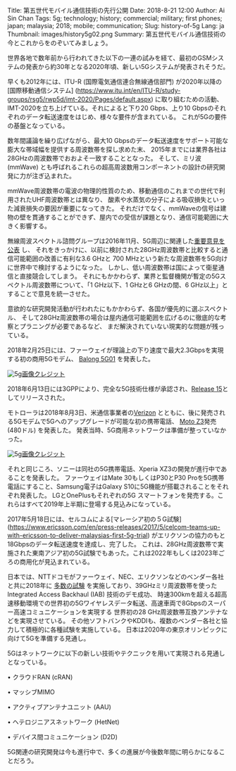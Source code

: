 Title: 第五世代モバイル通信技術の先行公開
Date: 2018-8-21 12:00
Author: Ai Sin Chan
Tags: 5g; technology; history; commercial; military; first phones; japan; malaysia; 2018; mobile; communication; 
Slug: history-of-5g
Lang: ja
Thumbnail: images/history5g02.png
Summary: 第五世代モバイル通信技術の今とこれからをのぞいてみましょう。

世界各地で数年前から行われてきた以下の一連の試みを経て、最初のGSMシステムの発表から約30年となる2020年頃、新しい5Gシステムが発表されそうだ。

早くも2012年には、ITU-R (国際電気通信連合無線通信部門) が2020年以降の[国際移動通信システム]
(https://www.itu.int/en/ITU-R/study-groups/rsg5/rwp5d/imt-2020/Pages/default.aspx) に取り組むための活動、
IMT-2020を立ち上げている。それによると下り20 Gbps、上り10 Gbpsのそれぞれのデータ転送速度をはじめ、様々な要件が含まれている。
これが5Gの要件の基盤となっている。

数年間議論を繰り広げながら、最大10 Gbpsのデータ転送速度をサポート可能な膨大な帯域幅を提供する周波数帯を探し求めた末、
2015年までには業界各社は28GHzの周波数帯でおおよそ一致することとなった。
そして、ミリ波 (mmWave) とも呼ばれるこれらの超高周波数用コンポーネントの設計の研究開発に力が注ぎ込まれた。

mmWave周波数帯の電波の物理的性質のため、移動通信のこれまでの世代で利用されたUHF周波数帯とは異なり、
酸素や水蒸気の分子による吸収損失といった減衰損失の要因が重要になってきた。
それだけでなく、mmWaveの信号は建物の壁を貫通することができず、屋内での受信が課題となり、通信可能範囲に大きく影響する。

無線周波スペクトル諮問グループは2016年11月、5G周辺に関連した[重要意見を公表](http://rspg-spectrum.eu/2016/11/) し、
それをきっかけに、以前に検討された28GHz周波数帯と比較すると通信可能範囲の改善に有利な3.6 GHzと
700 MHzという新たな周波数帯を5G向けに世界中で検討するようになった。
しかし、低い周波数帯は国によって衛星通信と直接競合してしまう。
それにもかかわらず、業界と監督機関が暫定の5Gスペクトル周波数帯について、「1 GHz以下、1 GHzと6 GHzの間、6 GHz以上」とすることで意見を統一させた。

意欲的な研究開発活動が行われたにもかかわらず、各国が優先的に選ぶスペクトル、
そして28GHz周波数帯の場合は屋内通信可能範囲を広げるのに徹底的な考察とプラニングが必要であるなど、
まだ解決されていない現実的な問題が残っている。

2018年2月25日には、ファーウェイが理論上の下り速度で最大2.3Gbpsを実現する初の商用5Gモデム、
[Balong 5G01](https://www.huawei.com/en/press-events/news/2018/2/5G-Customer-premises-Equipment) を発表した。
 
![5g](/images/history5g01.jpg)<a class="caption" href="http://www.globaltimes.cn/content/1090798.shtml">画像クレジット</a>
 
2018年6月13日には3GPPにより、完全な5G技術仕様が承認され、[Release 15](http://www.3gpp.org/release-15)としてリリースされた。

モトローラは2018年8月3日、米通信事業者の[Verizon](https://www.verizonwireless.com/wireless-devices/smartphones/moto-z3/)
とともに、後に発売される5Gモデムで5Gへのアップグレードが可能な初の携帯電話、
[Moto Z3](https://www.motorola.com/us/products/moto-z-gen-3)発売 (480ドル) を発表した。
発表当時、5G商用ネットワークは準備が整っていなかった。


![5g](/images/history5g02.png)<a class="caption" href="https://www.verizonwireless.com/wireless-devices/smartphones/moto-z3/">画像クレジット</a>

それと同じころ、ソニーは同社の5G携帯電話、Xperia XZ3の開発が進行中であることを発表した。
ファーウェイはMate 30もしくはP30とP30 Proを5G携帯電話にすること、Samsung電子はGalaxy S10に5G機能が搭載されることをそれぞれ発表した。
LGとOnePlusもそれぞれの5G スマートフォンを発売する。これらはすべて2019年上半期に登場する見込みになっている。

2017年5月18日には、セルコムによる[マレーシア初の５G試験]
(https://www.ericsson.com/en/press-releases/2017/5/celcom-teams-up-with-ericsson-to-deliver-malaysias-first-5g-trial) 
がエリクソンの協力のもと18Gbpsのデータ転送速度を達成し、完了した。
これは、28GHz周波数帯で実施された東南アジア初の5G試験でもあった。これは2022年もしくは2023年ごろの商用化が見込まれている。

日本では、NTTドコモがファーウェイ、NEC、エリクソンなどのベンダー各社と共に2018年に
[多数の試験](https://www.nttdocomo.co.jp/english/info/media_center/pr/2018/) 
を実施しており、39GHzミリ周波数帯を使ったIntegrated Access Backhaul (IAB) 技術のデモ成功、
時速300kmを超える超高速移動環境での世界初の5Gワイヤレスデータ転送、高速車両で8Gbpsのスーパー高速コミュニケーションを実現する
世界初の28 GHz周波数帯互換アンテナなどを実現させている。
その他ソフトバンクやKDDIも、複数のベンダー各社と協力して積極的に各種試験を実施している。
日本は2020年の東京オリンピックに向けて5Gを準備する見通し。

5Gはネットワークに以下の新しい技術やテクニックを用いて実現される見通しとなっている。

• クラウドRAN (cRAN)

• マッシブMIMO

• アクティブアンテナユニット (AAU)

• ヘテロジニアスネットワーク (HetNet)

• デバイス間コミュニケーション (D2D)


5G関連の研究開発は今も進行中で、多くの進展が今後数年間に明らかになることだろう。
